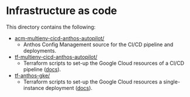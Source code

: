 # Infrastructure as code

This directory contains the following:
- [acm-multienv-cicd-anthos-autopilot/](/iac/acm-multienv-cicd-anthos-autopilot)
  - Anthos Config Management source for the CI/CD pipeline and deployments.
- [tf-multienv-cicd-anthos-autopilot/](/iac/tf-multienv-cicd-anthos-autopilot)
  - Terraform scripts to set-up the Google Cloud resources of a CI/CD pipeline ([docs](/docs/ci-cd-environment.md)).
- [tf-anthos-gke/](/iac/tf-anthos-gke)
  - Terraform scripts to set-up the Google Cloud resources a single-instance deployment ([docs](/iac/tf-anthos-gke/README.md)).